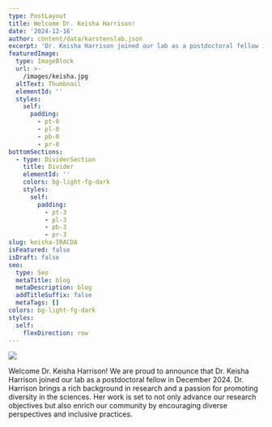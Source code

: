 ```yaml
---
type: PostLayout
title: Welcome Dr. Keisha Harrison!
date: '2024-12-16'
author: content/data/karstenslab.json
excerpt: 'Dr. Keisha Harrison joined our lab as a postdoctoral fellow in December 2024. '
featuredImage:
  type: ImageBlock
  url: >-
    /images/keisha.jpg
  altText: Thumbnail
  elementId: ''
  styles:
    self:
      padding:
        - pt-0
        - pl-0
        - pb-0
        - pr-0
bottomSections:
  - type: DividerSection
    title: Divider
    elementId: ''
    colors: bg-light-fg-dark
    styles:
      self:
        padding:
          - pt-3
          - pl-3
          - pb-3
          - pr-3
slug: keisha-IRACDA
isFeatured: false
isDraft: false
seo:
  type: Seo
  metaTitle: blog
  metaDescription: blog
  addTitleSuffix: false
  metaTags: []
colors: bg-light-fg-dark
styles:
  self:
    flexDirection: row
---
```

![](/images/keisha.jpg)

Welcome Dr. Keisha Harrison!
We are proud to announce that Dr. Keisha Harrison joined our lab as a postdoctoral fellow in December 2024. Dr. Harrison brings a rich background in research and a passion for promoting diversity in the sciences. Her work is set to not only advance our research objectives but also enrich our community by encouraging diverse perspectives and inclusive practices.